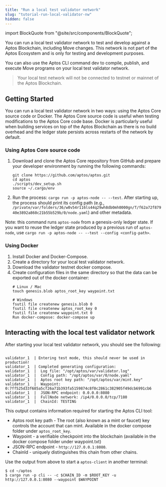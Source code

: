 ```yaml
---
title: "Run a local test validator network"
slug: "tutorial-run-local-validator-nw"
hidden: false
---
```

import BlockQuote from "@site/src/components/BlockQuote";

You can run a local test validator network to test and develop against a Aptos Blockchain, including Move changes. This network is not part of the Aptos Ecosystem and is only for testing and development purposes.

You can also use the Aptos CLI command dev to compile, publish, and execute Move programs on your local test validator network.

<BlockQuote type="info">
Your local test network will not be connected to testnet or mainnet of the Aptos Blockchain. 
</BlockQuote>

## Getting Started

You can run a local test validator network in two ways: using the Aptos Core source code or Docker. The Aptos Core source code is useful when testing modifications to the Aptos Core code base. Docker is particularly useful when building services on top of the Aptos Blockchain as there is no build overhead and the ledger state persists across restarts of the network by default.


### Using Aptos Core source code

1. Download and clone the Aptos Core repository from GitHub and prepare your developer environment by running the following commands:

    ```
    git clone https://github.com/aptos/aptos.git
    cd aptos
    ./scripts/dev_setup.sh
    source ~/.cargo/env
    ```
2. Run the process: `cargo run -p aptos-node -- --test`. After starting up, the process should print its config path (e.g., `/private/var/folders/36/w0v54r116ls44q29wh8db0mh0000gn/T/f62a72f87940e3892a860c21b55b529b/0/node.yaml`) and other metadata.

Note: this command runs `aptos-node` from a genesis-only ledger state. If you want to reuse the ledger state produced by a previous run of `aptos-node`, use `cargo run -p aptos-node -- --test --config <config-path>`.


### Using Docker

1. Install Docker and Docker-Compose.
2. Create a directory for your local test validator network.
3. Download the validator testnet docker compose.
4. Create configuration files in the same directory so that the data can be exported out of the docker container:
    ```
    # Linux / Mac
    touch genesis.blob aptos_root_key waypoint.txt

    # Windows
    fsutil file createnew genesis.blob 0
    fsutil file createnew aptos_root_key 0
    fsutil file createnew waypoint.txt 0
    Run docker-compose: docker-compose up
    ```

## Interacting with the local test validator network
After starting your local test validator network, you should see the following:

```

validator_1  | Entering test mode, this should never be used in production!
validator_1  | Completed generating configuration:
validator_1  | 	Log file: "/opt/aptos/var/validator.log"
validator_1  | 	Config path: "/opt/aptos/var/0/node.yaml"
validator_1  | 	Aptos root key path: "/opt/aptos/var/mint.key"
validator_1  | 	Waypoint: 0:7ff525d33f685a5cf26a71b393fa5159874c8f0c2861c382905f49dcb6991cb6
validator_1  | 	JSON-RPC endpoint: 0.0.0.0:8080
validator_1  | 	FullNode network: /ip4/0.0.0.0/tcp/7180
validator_1  | 	ChainId: TESTING

```
This output contains information required for starting the Aptos CLI tool:
* Aptos root key path - The root (also known as a mint or faucet) key controls the account that can mint. Available in the docker compose folder under `aptos_root_key`.
* Waypoint - a verifiable checkpoint into the blockchain (available in the docker compose folder under waypoint.txt)
* JSON-RPC endpoint - `http://127.0.0.1:8080`.
* ChainId - uniquely distinguishes this chain from other chains.


Use the output from above to start a `aptos-client` in another terminal:

```
$ cd ~/aptos
$ cargo run -p cli -- -c $CHAIN_ID -m $ROOT_KEY -u http://127.0.0.1:8080 --waypoint $WAYPOINT
```